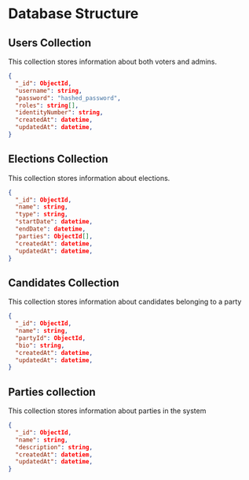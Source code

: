 # Database Structure

## Users Collection

This collection stores information about both voters and admins.

```json
{
  "_id": ObjectId,
  "username": string,
  "password": "hashed_password",
  "roles": string[],
  "identityNumber": string,
  "createdAt": datetime,
  "updatedAt": datetime,
}

```

## Elections Collection

This collection stores information about elections.

```json
{
  "_id": ObjectId,
  "name": string,
  "type": string,
  "startDate": datetime,
  "endDate": datetime,
  "parties": ObjectId[],
  "createdAt": datetime,
  "updatedAt": datetime,
}
```

## Candidates Collection

This collection stores information about candidates belonging to a party

```json
{
  "_id": ObjectId,
  "name": string,
  "partyId": ObjectId,
  "bio": string,
  "createdAt": datetime,
  "updatedAt": datetime,
}

```

## Parties collection

This collection stores information about parties in the system

```json
{
  "_id": ObjectId,
  "name": string,
  "description": string,
  "createdAt": datetiem,
  "updatedAt": datetime,
}

```
